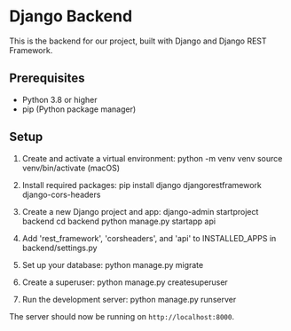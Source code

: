 # Django Backend

This is the backend for our project, built with Django and Django REST Framework.

## Prerequisites

- Python 3.8 or higher
- pip (Python package manager)

## Setup

1. Create and activate a virtual environment:
   python -m venv venv
   source venv/bin/activate (macOS)

2. Install required packages:
   pip install django djangorestframework django-cors-headers

3. Create a new Django project and app:
   django-admin startproject backend
   cd backend
   python manage.py startapp api

4. Add 'rest_framework', 'corsheaders', and 'api' to INSTALLED_APPS in backend/settings.py

5. Set up your database:
   python manage.py migrate

6. Create a superuser:
   python manage.py createsuperuser

7. Run the development server:
   python manage.py runserver

The server should now be running on `http://localhost:8000`.
